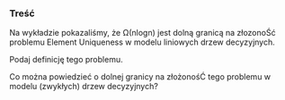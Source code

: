 ### Treść
Na wykładzie pokazaliśmy, że Ω(nlogn) jest dolną granicą na złozonoŚć problemu Element Uniqueness w modelu liniowych drzew decyzyjnych.

Podaj definicję tego problemu.

Co można powiedzieć o dolnej granicy na złożonośĆ tego problemu w modelu (zwykłych) drzew decyzyjnych?

